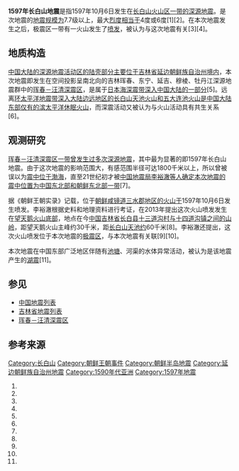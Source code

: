 **1597年长白山地震**是指1597年10月6日发生在[长白山火山区一带的深源地震](../Page/长白山.md "wikilink")。是次地震的[地震规模为](https://zh.wikipedia.org/wiki/地震规模 "wikilink")7.7级以上，最大[烈度相当于](https://zh.wikipedia.org/wiki/烈度 "wikilink")4度或6度\[1\]\[2\]。在本次地震发生之后，极震区一带有一火山发生了[喷发](https://zh.wikipedia.org/wiki/火山喷发 "wikilink")，被认为与这次地震有关\[3\]\[4\]。

## 地质构造

[中国大陆的深源地震活动区的陆壳部分主要位于](../Page/中国大陆.md "wikilink")[吉林省](../Page/吉林省.md "wikilink")[延边朝鲜族自治州境内](../Page/延边朝鲜族自治州.md "wikilink")，本次地震即发生在空间投影呈南北向的吉林珲春、东宁、延吉、穆棱、牡丹江深源地震群中的[珲春－汪清深震区](../Page/珲春－汪清深震区.md "wikilink")，是属于[日本海深震带深入](https://zh.wikipedia.org/wiki/日本海深震带 "wikilink")[中国大陆的一部分](../Page/中国大陆.md "wikilink")\[5\]。远离[环太平洋地震带深入大陆边远地区的](https://zh.wikipedia.org/wiki/环太平洋地震带 "wikilink")[长白山](../Page/长白山.md "wikilink")[天池火山和](https://zh.wikipedia.org/wiki/天池_\(長白山\) "wikilink")[五大连池火山是中国大陆东部仅有的滨太平洋](https://zh.wikipedia.org/wiki/五大連池火山群 "wikilink")[休眠火山](https://zh.wikipedia.org/wiki/休眠火山 "wikilink")，而深震活动又被认为与火山活动具有共生关系\[6\]。

## 观测研究

[珲春－汪清深震区一带曾发生过多次深源地震](../Page/珲春－汪清深震区.md "wikilink")，其中最为显著的即1597年长白山地震。由于这次地震的影响范围大，有感范围半径可达1800千米以上，所以曾被误以为[震中位于](https://zh.wikipedia.org/wiki/震中 "wikilink")[渤海](../Page/渤海.md "wikilink")，直至21世纪初才被[中国地震局李裕澈等人确定本次地震的震中位置为中国东北部和](../Page/中国地震局.md "wikilink")[朝鲜东北部一带](https://zh.wikipedia.org/wiki/朝鲜 "wikilink")\[7\]。

据《朝鲜王朝实录》记载，位于[朝鲜](https://zh.wikipedia.org/wiki/朝鲜 "wikilink")[咸镜道](../Page/咸镜道.md "wikilink")[三水郡地区的火山于](../Page/三水郡.md "wikilink")1597年10月6日发生喷发。李裕澈根据史料和地理资料进行考证，在2013年提出这次火山喷发发生在[望天鹅火山底部](https://zh.wikipedia.org/wiki/望天鹅火山 "wikilink")，地点在今[中国](https://zh.wikipedia.org/wiki/中国 "wikilink")[吉林省](../Page/吉林省.md "wikilink")[长白县](https://zh.wikipedia.org/wiki/长白县 "wikilink")[十三道沟村与](https://zh.wikipedia.org/wiki/十三道沟村 "wikilink")[十四道沟镇之间的山岭](https://zh.wikipedia.org/wiki/十四道沟镇 "wikilink")，距望天鹅火山主峰约30千米，距[长白山天池约](https://zh.wikipedia.org/wiki/长白山天池 "wikilink")60千米\[8\]。李裕澈还提出，这次火山喷发位于本次地震的[极震区](https://zh.wikipedia.org/wiki/极震区 "wikilink")，与本次地震有关联\[9\]\[10\]。

本次地震在中国东部广泛地区伴随有[池塘](https://zh.wikipedia.org/wiki/池塘 "wikilink")、河渠的水体异常活动，被认为是该地震产生的[湖震](https://zh.wikipedia.org/wiki/湖震 "wikilink")\[11\]。

## 参见

  - [中国地震列表](../Page/中国地震列表.md "wikilink")
  - [吉林省地震列表](../Page/吉林省地震列表.md "wikilink")
  - [珲春－汪清深震区](../Page/珲春－汪清深震区.md "wikilink")

## 参考来源

[Category:长白山](https://zh.wikipedia.org/wiki/Category:长白山 "wikilink")
[Category:朝鲜王朝事件](https://zh.wikipedia.org/wiki/Category:朝鲜王朝事件 "wikilink")
[Category:朝鲜半岛地震](https://zh.wikipedia.org/wiki/Category:朝鲜半岛地震 "wikilink")
[Category:延边朝鲜族自治州地震](https://zh.wikipedia.org/wiki/Category:延边朝鲜族自治州地震 "wikilink")
[Category:1590年代亚洲](https://zh.wikipedia.org/wiki/Category:1590年代亚洲 "wikilink")
[Category:1597年地震](https://zh.wikipedia.org/wiki/Category:1597年地震 "wikilink")

1.
2.
3.
4.
5.
6.
7.
8.
9.
10.
11.